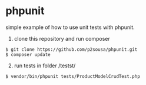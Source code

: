# phpunit

simple example of how to use unit tests with phpunit.

1. clone this repository and run composer

```
$ git clone https://github.com/p2sousa/phpunit.git
$ composer update
```

2. run tests in folder /testst/

```
$ vendor/bin/phpunit tests/ProductModelCrudTest.php
```
